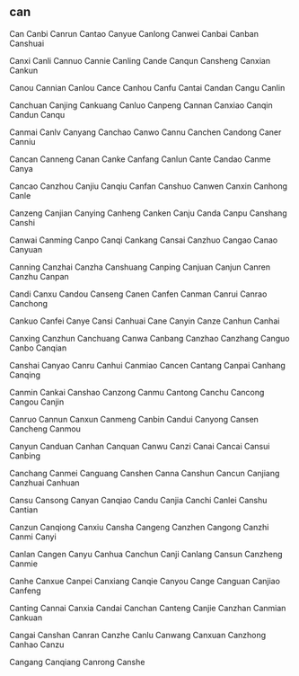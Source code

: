can
---

Can Canbi Canrun Cantao Canyue Canlong Canwei Canbai Canban Canshuai

Canxi Canli Cannuo Cannie Canling Cande Canqun Cansheng Canxian Cankun

Canou Cannian Canlou Cance Canhou Canfu Cantai Candan Cangu Canlin

Canchuan Canjing Cankuang Canluo Canpeng Cannan Canxiao Canqin Candun Canqu

Canmai Canlv Canyang Canchao Canwo Cannu Canchen Candong Caner Canniu

Cancan Canneng Canan Canke Canfang Canlun Cante Candao Canme Canya

Cancao Canzhou Canjiu Canqiu Canfan Canshuo Canwen Canxin Canhong Canle

Canzeng Canjian Canying Canheng Canken Canju Canda Canpu Canshang Canshi

Canwai Canming Canpo Canqi Cankang Cansai Canzhuo Cangao Canao Canyuan

Canning Canzhai Canzha Canshuang Canping Canjuan Canjun Canren Canzhu Canpan

Candi Canxu Candou Canseng Canen Canfen Canman Canrui Canrao Canchong

Cankuo Canfei Canye Cansi Canhuai Cane Canyin Canze Canhun Canhai

Canxing Canzhun Canchuang Canwa Canbang Canzhao Canzhang Canguo Canbo   Canqian

Canshai Canyao Canru Canhui Canmiao Cancen Cantang Canpai Canhang Canqing

Canmin Cankai Canshao Canzong Canmu Cantong Canchu Cancong Cangou Canjin

Canruo Cannun Canxun Canmeng Canbin Candui Canyong Cansen Cancheng Canmou

Canyun Canduan Canhan Canquan Canwu Canzi Canai Cancai Cansui Canbing

Canchang Canmei Canguang Canshen Canna Canshun Cancun Canjiang Canzhuai Canhuan

Cansu Cansong Canyan Canqiao Candu Canjia Canchi Canlei Canshu Cantian

Canzun Canqiong Canxiu Cansha Cangeng Canzhen Cangong Canzhi Canmi Canyi

Canlan Cangen Canyu Canhua Canchun Canji Canlang Cansun Canzheng Canmie

Canhe Canxue Canpei Canxiang Canqie Canyou Cange Canguan Canjiao Canfeng

Canting Cannai Canxia Candai Canchan Canteng Canjie Canzhan Canmian Cankuan

Cangai Canshan Canran Canzhe Canlu Canwang Canxuan Canzhong Canhao Canzu

Cangang Canqiang Canrong Canshe 